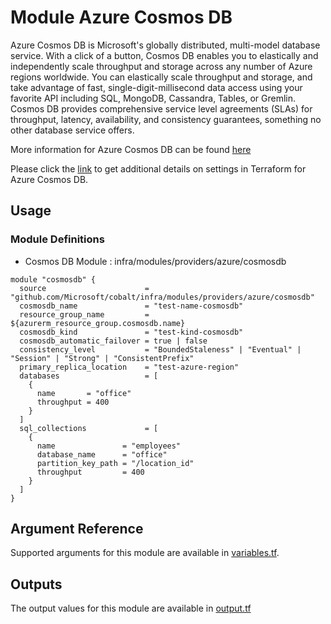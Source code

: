 # Module Azure Cosmos DB

Azure Cosmos DB is Microsoft's globally distributed, multi-model database service. With a click of a button, Cosmos DB enables you to elastically and independently scale throughput and storage across any number of Azure regions worldwide. You can elastically scale throughput and storage, and take advantage of fast, single-digit-millisecond data access using your favorite API including SQL, MongoDB, Cassandra, Tables, or Gremlin. Cosmos DB provides comprehensive service level agreements (SLAs) for throughput, latency, availability, and consistency guarantees, something no other database service offers.

More information for Azure Cosmos DB can be found [here](https://azure.microsoft.com/en-us/services/cosmos-db/)

Please click the [link](https://www.terraform.io/docs/providers/azurerm/r/cosmosdb_account.html) to get additional details on settings in Terraform for Azure Cosmos DB.

## Usage

### Module Definitions

- Cosmos DB Module        : infra/modules/providers/azure/cosmosdb

```
module "cosmosdb" {
  source                      = "github.com/Microsoft/cobalt/infra/modules/providers/azure/cosmosdb"
  cosmosdb_name               = "test-name-cosmosdb"
  resource_group_name         = ${azurerm_resource_group.cosmosdb.name} 
  cosmosdb_kind               = "test-kind-cosmosdb"
  cosmosdb_automatic_failover = true | false
  consistency_level           = "BoundedStaleness" | "Eventual" | "Session" | "Strong" | "ConsistentPrefix"
  primary_replica_location    = "test-azure-region"
  databases                   = [
    {
      name       = "office"
      throughput = 400
    }
  ]
  sql_collections             = [
    {
      name               = "employees"
      database_name      = "office"
      partition_key_path = "/location_id"
      throughput         = 400
    }
  ]
}
```
## Argument Reference

Supported arguments for this module are available in [variables.tf](./variables.tf).

## Outputs

The output values for this module are available in [output.tf](output.tf)